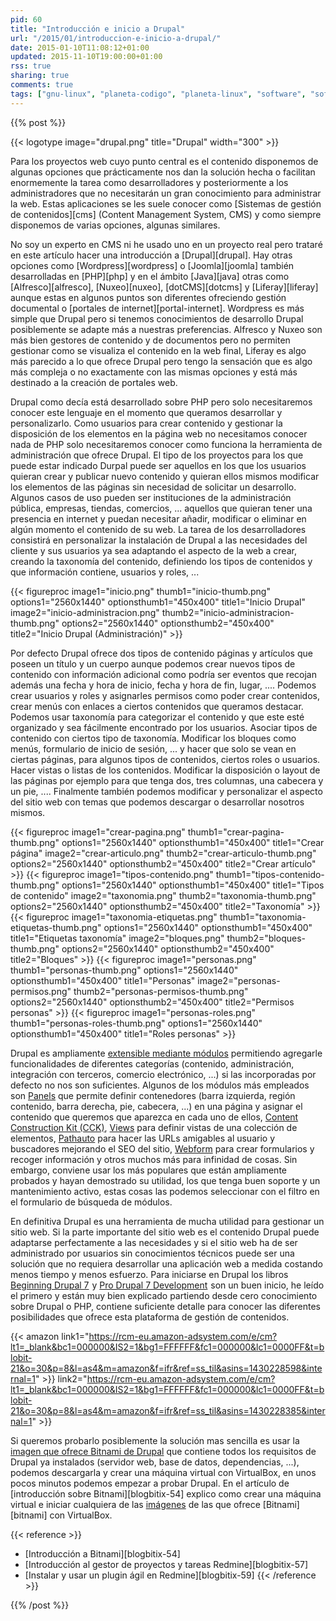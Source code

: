 ```yaml
---
pid: 60
title: "Introducción e inicio a Drupal"
url: "/2015/01/introduccion-e-inicio-a-drupal/"
date: 2015-01-10T11:08:12+01:00
updated: 2015-11-10T19:00:00+01:00
rss: true
sharing: true
comments: true
tags: ["gnu-linux", "planeta-codigo", "planeta-linux", "software", "software-libre"]
---
```


{{% post %}}

{{< logotype image="drupal.png" title="Drupal" width="300" >}}

Para los proyectos web cuyo punto central es el contenido disponemos de algunas opciones que prácticamente nos dan la solución hecha o facilitan enormemente la tarea como desarrolladores y posteriormente a los administradores que no necesitarán un gran conocimiento para administrar la web. Estas aplicaciones se les suele conocer como [Sistemas de gestión de contenidos][cms] (Content Management System, CMS) y como siempre disponemos de varias opciones, algunas similares.

No soy un experto en CMS ni he usado uno en un proyecto real pero trataré en este artículo hacer una introducción a [Drupal][drupal]. Hay otras opciones como [Wordpress][wordpress] o [Joomla][joomla] también desarrolladas en [PHP][php] y en el ámbito [Java][java] otras como [Alfresco][alfresco], [Nuxeo][nuxeo], [dotCMS][dotcms] y [Liferay][liferay] aunque estas en algunos puntos son diferentes ofreciendo gestión documental o [portales de internet][portal-internet]. Wordpress es más simple que Drupal pero si tenemos conocimientos de desarrollo Drupal posiblemente se adapte más a nuestras preferencias. Alfresco y Nuxeo son más bien gestores de contenido y de documentos pero no permiten gestionar como se visualiza el contenido en la web final, Liferay es algo más parecido a lo que ofrece Drupal pero tengo la sensación que es algo más compleja o no exactamente con las mismas opciones y está más destinado a la creación de portales web.

Drupal como decía está desarrollado sobre PHP pero solo necesitaremos conocer este lenguaje en el momento que queramos desarrollar y personalizarlo. Como usuarios para crear contenido y gestionar la disposición de los elementos en la página web no necesitamos conocer nada de PHP solo necesitaremos conocer como funciona la herramienta de administración que ofrece Drupal. El tipo de los proyectos para los que puede estar indicado Durpal puede ser aquellos en los que los usuarios quieran crear y publicar nuevo contenido y quieran ellos mismos modificar los elementos de las páginas sin necesidad de solicitar un desarrollo. Algunos casos de uso pueden ser instituciones de la administración pública, empresas, tiendas, comercios, ... aquellos que quieran tener una presencia en internet y puedan necesitar añadir, modificar o eliminar en algún momento el contenido de su web. La tarea de los desarrolladores consistirá en personalizar la instalación de Drupal a las necesidades del cliente y sus usuarios ya sea adaptando el aspecto de la web a crear, creando la taxonomía del contenido, definiendo los tipos de contenidos y que información contiene, usuarios y roles, ...

{{< figureproc
    image1="inicio.png" thumb1="inicio-thumb.png" options1="2560x1440" optionsthumb1="450x400" title1="Inicio Drupal"
    image2="inicio-administracion.png" thumb2="inicio-administracion-thumb.png" options2="2560x1440" optionsthumb2="450x400" title2="Inicio Drupal (Administración)" >}}

Por defecto Drupal ofrece dos tipos de contenido páginas y artículos que poseen un título y un cuerpo aunque podemos crear nuevos tipos de contenido con información adicional como podría ser eventos que recojan además una fecha y hora de inicio, fecha y hora de fin, lugar, .... Podemos crear usuarios y roles y asignarles permisos como poder crear contenidos, crear menús con enlaces a ciertos contenidos que queramos destacar. Podemos usar taxonomía para categorizar el contenido y que este esté organizado y sea fácilmente encontrado por los usuarios. Asociar tipos de contenido con ciertos tipo de taxonomía. Modificar los bloques como menús, formulario de inicio de sesión, ... y hacer que solo se vean en ciertas páginas, para algunos tipos de contenidos, ciertos roles o usuarios. Hacer vistas o listas de los contenidos. Modificar la disposición o layout de las páginas por ejemplo para que tenga dos, tres columnas, una cabecera y un pie, .... Finalmente también podemos modificar y personalizar el aspecto del sitio web con temas que podemos descargar o desarrollar nosotros mismos.

{{< figureproc
    image1="crear-pagina.png" thumb1="crear-pagina-thumb.png" options1="2560x1440" optionsthumb1="450x400" title1="Crear página"
    image2="crear-articulo.png" thumb2="crear-articulo-thumb.png" options2="2560x1440" optionsthumb2="450x400" title2="Crear artículo" >}}
{{< figureproc
    image1="tipos-contenido.png" thumb1="tipos-contenido-thumb.png" options1="2560x1440" optionsthumb1="450x400" title1="Tipos de contenido"
    image2="taxonomia.png" thumb2="taxonomia-thumb.png" options2="2560x1440" optionsthumb2="450x400" title2="Taxonomía" >}}
{{< figureproc
    image1="taxonomia-etiquetas.png" thumb1="taxonomia-etiquetas-thumb.png" options1="2560x1440" optionsthumb1="450x400" title1="Etiquetas taxonomía"
    image2="bloques.png" thumb2="bloques-thumb.png" options2="2560x1440" optionsthumb2="450x400" title2="Bloques" >}}
{{< figureproc
    image1="personas.png" thumb1="personas-thumb.png" options1="2560x1440" optionsthumb1="450x400" title1="Personas"
    image2="personas-permisos.png" thumb2="personas-permisos-thumb.png" options2="2560x1440" optionsthumb2="450x400" title2="Permisos personas" >}}
{{< figureproc
    image1="personas-roles.png" thumb1="personas-roles-thumb.png" options1="2560x1440" optionsthumb1="450x400" title1="Roles personas" >}}

Drupal es ampliamente [extensible mediante módulos](https://www.drupal.org/project/project_module) permitiendo agregarle funcionalidades de diferentes categorías (contenido, administración, integración con terceros, comercio electrónico, ...) si las incorporadas por defecto no nos son suficientes. Algunos de  los módulos más empleados son [Panels](https://www.drupal.org/project/panels) que permite definir contenedores (barra izquierda, región contenido, barra derecha, pie, cabecera, ...) en una página y asignar el contenido que queremos que aparezca en cada uno de ellos, [Content Construction Kit (CCK)](https://www.drupal.org/project/cck), [Views](https://www.drupal.org/project/views) para definir vistas de una colección de elementos, [Pathauto](https://www.drupal.org/project/pathauto) para hacer las URLs amigables al usuario y buscadores mejorando el SEO del sitio, [Webform](https://www.drupal.org/project/webform) para crear formularios y recoger información y otros muchos más para infinidad de cosas. Sin embargo, conviene usar los más populares que están ampliamente probados y hayan demostrado su utilidad, los que tenga buen soporte y un mantenimiento activo, estas cosas las podemos seleccionar con el filtro en el formulario de búsqueda de módulos.

En definitiva Drupal es una herramienta de mucha utilidad para gestionar un sitio web. Si la parte importante del sitio web es el contenido Drupal puede adaptarse perfectamente a las necesidades y si el sitio web ha de ser administrado por usuarios sin conocimientos técnicos puede ser una solución que no requiera desarrollar una aplicación web a medida costando menos tiempo y menos esfuerzo. Para iniciarse en Drupal los libros <a href="https://www.amazon.es/gp/product/1430228598/ref=as_li_ss_tl?ie=UTF8&camp=3626&creative=24822&creativeASIN=1430228598&linkCode=as2&tag=blobit-21">Beginning Drupal 7</a><img src="https://ir-es.amazon-adsystem.com/e/ir?t=blobit-21&l=as2&o=30&a=1430228598" width="1" height="1" border="0" alt="" style="border:none !important; margin:0px !important;">
 y <a href="https://www.amazon.es/gp/product/1430228385/ref=as_li_ss_tl?ie=UTF8&camp=3626&creative=24822&creativeASIN=1430228385&linkCode=as2&tag=blobit-21">Pro Drupal 7 Development</a><img src="https://ir-es.amazon-adsystem.com/e/ir?t=blobit-21&l=as2&o=30&a=1430228385" width="1" height="1" border="0" alt="" style="border:none !important; margin:0px !important;">
 son un buen inicio, he leído el primero y están muy bien explicado partiendo desde cero conocimiento sobre Drupal o PHP, contiene suficiente detalle para conocer las diferentes posibilidades que ofrece esta plataforma de gestión de contenidos.

{{< amazon
    link1="https://rcm-eu.amazon-adsystem.com/e/cm?lt1=_blank&bc1=000000&IS2=1&bg1=FFFFFF&fc1=000000&lc1=0000FF&t=blobit-21&o=30&p=8&l=as4&m=amazon&f=ifr&ref=ss_til&asins=1430228598&internal=1" >}}
    link2="https://rcm-eu.amazon-adsystem.com/e/cm?lt1=_blank&bc1=000000&IS2=1&bg1=FFFFFF&fc1=000000&lc1=0000FF&t=blobit-21&o=30&p=8&l=as4&m=amazon&f=ifr&ref=ss_til&asins=1430228385&internal=1" >}}

Si queremos probarlo posiblemente la solución mas sencilla es usar la [imagen que ofrece Bitnami de Drupal](https://bitnami.com/stack/drupal) que contiene todos los requisitos de Drupal ya instalados (servidor web, base de datos, dependencias, ...), podemos descargarla y crear una máquina virtual con VirtualBox, en unos pocos minutos podemos empezar a probar Drupal. En el artículo de [introducción sobre Bitnami][blogbitix-54] explico como crear una máquina virtual e iniciar cualquiera de las [imágenes](https://bitnami.com/stacks) de las que ofrece [Bitnami][bitnami] con VirtualBox.

{{< reference >}}
* [Introducción a Bitnami][blogbitix-54]
* [Introducción al gestor de proyectos y tareas Redmine][blogbitix-57]
* [Instalar y usar un plugin ágil en Redmine][blogbitix-59]
{{< /reference >}}

{{% /post %}}
